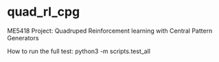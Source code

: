 # quad_rl_cpg
ME5418 Project: Quadruped Reinforcement learning with Central Pattern Generators

How to run the full test:
python3 -m scripts.test_all